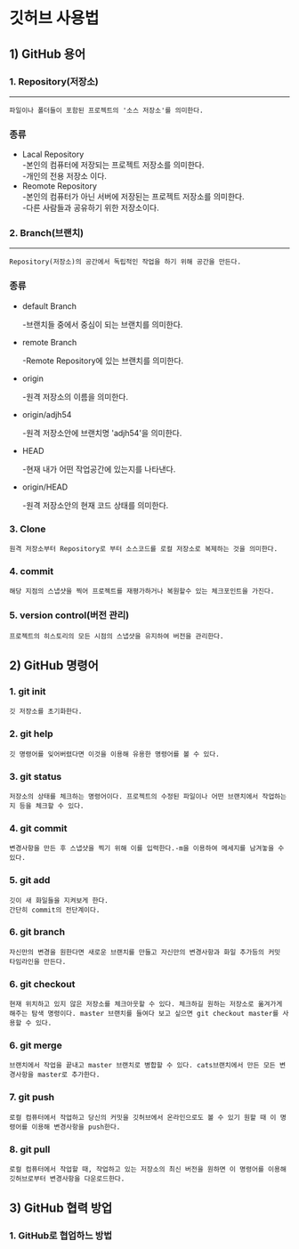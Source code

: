 # 깃허브 사용법
## 1) GitHub 용어
### 1. Repository(저장소)
<hr/>

    파일이나 폴더들이 포함된 프로젝트의 '소스 저장소'를 의미한다.

  ### 종류
+ Lacal Repository   
  -본인의 컴퓨터에 저장되는 프로젝트 저장소를 의미한다.   
  -개인의 전용 저장소 이다.
 + Reomote Repository   
  -본인의 컴퓨터가 아닌 서버에 저장된는 프로젝트 저장소를 의미한다.   
  -다른 사람들과 공유하기 위한 저장소이다.
### 2. Branch(브랜치)
  <hr/>

    Repository(저장소)의 공간에서 독립적인 작업을 하기 위해 공간을 만든다.

  ### 종류
  + default Branch   

    -브랜치들 중에서 중심이 되는 브랜치를 의미한다.
  + remote Branch   

    -Remote Repository에 있는 브랜치를 의미한다.
  + origin

    -원격 저장소의 이름을 의미한다.
  + origin/adjh54

    -원격 저장소안에 브랜치명 'adjh54'을 의미한다.
  + HEAD

    -현재 내가 어떤 작업공간에 있는지를 나타낸다.
  + origin/HEAD

    -원격 저장소안의 현재 코드 상태를 의미한다.
### 3. Clone

    원격 저장소부터 Repository로 부터 소스코드를 로컬 저장소로 복제하는 것을 의미한다.
### 4. commit
    해당 지점의 스냅샷을 찍어 프로젝트를 재평가하거나 복원할수 있는 체크포인트을 가진다.
### 5. version control(버전 관리)
    프로젝트의 히스토리의 모든 시점의 스냅샷을 유지하여 버전을 관리한다.
## 2) GitHub 명령어
  ### 1. git init
    깃 저장소를 초기화한다. 
  ### 2. git help
    깃 명령어를 잊어버렸다면 이것을 이용해 유용한 명령어를 볼 수 있다.
  ### 3. git status
    저장소의 상태를 체크하는 명령어이다. 프로젝트의 수정된 파일이나 어떤 브랜치에서 작업하는지 등을 체크할 수 있다.
  ### 4. git commit
    변경사항을 만든 후 스냅샷을 찍기 위해 이를 입력한다.-m을 이용하여 메세지를 남겨놓을 수 있다.


  ### 5. git add
    깃이 새 화일들을 지켜보게 한다.
    간단히 commit의 전단계이다.
  ### 6. git branch
    자신만의 변경을 원한다면 새로운 브랜치를 만들고 자신만의 변경사항과 화일 추가등의 커밋 타임라인을 만든다. 
  ### 6. git checkout
    현재 위치하고 있지 않은 저장소를 체크아웃할 수 있다. 체크하길 원하는 저장소로 옮겨가게 해주는 탐색 명령이다. master 브랜치를 들여다 보고 싶으면 git checkout master를 사용할 수 있다.
  ### 6. git merge
    브랜치에서 작업을 끝내고 master 브랜치로 병합할 수 있다. cats브랜치에서 만든 모든 변경사항을 master로 추가한다.
  ### 7. git push 
    로컬 컴퓨터에서 작업하고 당신의 커밋을 깃허브에서 온라인으로도 볼 수 있기 원할 때 이 명령어를 이용해 변경사항을 push한다.
  ### 8. git pull
    로컬 컴퓨터에서 작업할 때, 작업하고 있는 저장소의 최신 버전을 원하면 이 명령어를 이용해 깃허브로부터 변경사항을 다운로드한다.
## 3) GitHub 협력 방업
  ### 1. GitHub로 협업하느 방법
      
